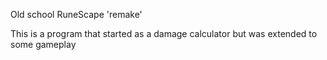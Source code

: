 Old school RuneScape 'remake'

This is a program that started as a damage calculator but was extended to some gameplay
